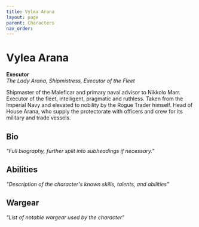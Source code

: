 ```yaml
---
title: Vylea Arana
layout: page
parent: Characters
nav_order: 
---
```

# Vylea Arana
**Executor**  
*The Lady Arana, Shipmistress, Executor of the Fleet*

Shipmaster of the Maleficar and primary naval advisor to Nikkolo Marr. Executor of the fleet, intelligent, pragmatic and ruthless. Taken from the Imperial Navy and elevated to nobility by the Rogue Trader himself. Head of House Arana, who supply the protectorate with officers and crew for its military and trade vessels.

## Bio
*"Full biography, further split into subheadings if necessary."*

## Abilities
*"Description of the character's known skills, talents, and abilities"*

## Wargear
*"List of notable wargear used by the character"*